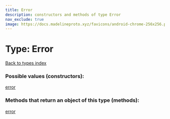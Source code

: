 ```yaml
---
title: Error
description: constructors and methods of type Error
nav_exclude: true
image: https://docs.madelineproto.xyz/favicons/android-chrome-256x256.png
---
```

# Type: Error
[Back to types index](index.md)



### Possible values (constructors):

[error](/API_docs/constructors/error.md)  



### Methods that return an object of this type (methods):



[error](/API_docs/constructors/error.md)  

